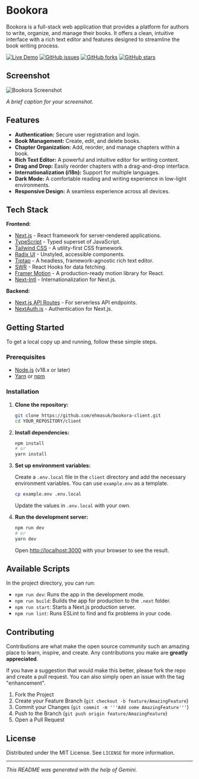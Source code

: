 # Bookora

Bookora is a full-stack web application that provides a platform for authors to write, organize, and manage their books. It offers a clean, intuitive interface with a rich text editor and features designed to streamline the book writing process.

[![Live Demo](https://bookora.vercel.app)](YOUR_LIVE_DEMO_URL)
[![GitHub issues](https://img.shields.io/github/issues/ehmasuk/bookora-client)](https://github.com/ehmasuk/bookora-client/issues)
[![GitHub forks](https://img.shields.io/github/forks/ehmasuk/bookora-client)](https://github.com/ehmasuk/bookora-client/network)
[![GitHub stars](https://img.shields.io/github/stars/ehmasuk/bookora-client)](https://github.com/ehmasuk/bookora-client/stargazers)

## Screenshot

![Bookora Screenshot](PLACEHOLDER_FOR_YOUR_SCREENSHOT_URL)

*A brief caption for your screenshot.*

## Features

- **Authentication:** Secure user registration and login.
- **Book Management:** Create, edit, and delete books.
- **Chapter Organization:** Add, reorder, and manage chapters within a book.
- **Rich Text Editor:** A powerful and intuitive editor for writing content.
- **Drag and Drop:** Easily reorder chapters with a drag-and-drop interface.
- **Internationalization (i18n):** Support for multiple languages.
- **Dark Mode:** A comfortable reading and writing experience in low-light environments.
- **Responsive Design:** A seamless experience across all devices.

## Tech Stack

**Frontend:**

- [Next.js](https://nextjs.org/) - React framework for server-rendered applications.
- [TypeScript](https://www.typescriptlang.org/) - Typed superset of JavaScript.
- [Tailwind CSS](https://tailwindcss.com/) - A utility-first CSS framework.
- [Radix UI](https://www.radix-ui.com/) - Unstyled, accessible components.
- [Tiptap](https://tiptap.dev/) - A headless, framework-agnostic rich text editor.
- [SWR](https://swr.vercel.app/) - React Hooks for data fetching.
- [Framer Motion](https://www.framer.com/motion/) - A production-ready motion library for React.
- [Next-Intl](https://next-intl-docs.vercel.app/) - Internationalization for Next.js.

**Backend:**

- [Next.js API Routes](https://nextjs.org/docs/api-routes/introduction) - For serverless API endpoints.
- [NextAuth.js](https://next-auth.js.org/) - Authentication for Next.js.

## Getting Started

To get a local copy up and running, follow these simple steps.

### Prerequisites

- [Node.js](https://nodejs.org/en/) (v18.x or later)
- [Yarn](https://yarnpkg.com/) or [npm](https://www.npmjs.com/)

### Installation

1.  **Clone the repository:**

    ```bash
    git clone https://github.com/ehmasuk/bookora-client.git
    cd YOUR_REPOSITORY/client
    ```

2.  **Install dependencies:**

    ```bash
    npm install
    # or
    yarn install
    ```

3.  **Set up environment variables:**

    Create a `.env.local` file in the `client` directory and add the necessary environment variables. You can use `example.env` as a template.

    ```bash
    cp example.env .env.local
    ```

    Update the values in `.env.local` with your own.

4.  **Run the development server:**

    ```bash
    npm run dev
    # or
    yarn dev
    ```

    Open [http://localhost:3000](http://localhost:3000) with your browser to see the result.

## Available Scripts

In the project directory, you can run:

-   `npm run dev`: Runs the app in the development mode.
-   `npm run build`: Builds the app for production to the `.next` folder.
-   `npm run start`: Starts a Next.js production server.
-   `npm run lint`: Runs ESLint to find and fix problems in your code.

## Contributing

Contributions are what make the open source community such an amazing place to learn, inspire, and create. Any contributions you make are **greatly appreciated**.

If you have a suggestion that would make this better, please fork the repo and create a pull request. You can also simply open an issue with the tag "enhancement".

1.  Fork the Project
2.  Create your Feature Branch (`git checkout -b feature/AmazingFeature`)
3.  Commit your Changes (`git commit -m '''Add some AmazingFeature'''`)
4.  Push to the Branch (`git push origin feature/AmazingFeature`)
5.  Open a Pull Request

## License

Distributed under the MIT License. See `LICENSE` for more information.

---

*This README was generated with the help of Gemini.*